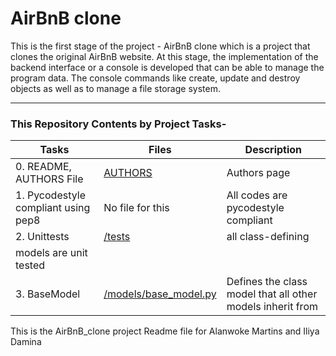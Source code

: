 # AirBnB clone

This is the first stage of the project - AirBnB clone which is a project
that clones the original AirBnB website. At this stage, the implementation of
the backend interface or a console is developed that can be able to manage the program
data. The console commands like create, update and destroy objects as well as to manage
a file storage system.

---

### This Repository Contents by Project Tasks-

|   Tasks   |   Files    |    Description    |
| --------- | ---------- | ----------------- |
| 0. README, AUTHORS File | [AUTHORS]() | Authors page
| 1. Pycodestyle compliant using pep8 | No file for this | All codes are pycodestyle compliant
| 2. Unittests | [/tests](https://github.com/NinoZara/AirBnB_clone.git/) | all class-defining
models are unit tested |
| 3. BaseModel | [/models/base_model.py]() | Defines the class model that all other models inherit from |
This is the AirBnB_clone project Readme file for Alanwoke Martins and Iliya Damina
